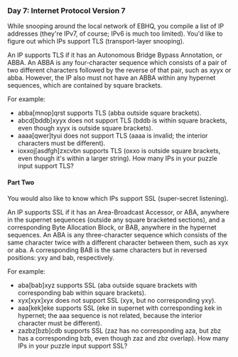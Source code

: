 ### Day 7: Internet Protocol Version 7

While snooping around the local network of EBHQ, you compile a list of IP addresses (they're IPv7, of course; IPv6 is much too limited). 
You'd like to figure out which IPs support TLS (transport-layer snooping).

An IP supports TLS if it has an Autonomous Bridge Bypass Annotation, or ABBA. An ABBA is any 
four-character sequence which consists of a pair of two different characters followed by the reverse of that pair, 
such as xyyx or abba. However, the IP also must not have an ABBA within any hypernet sequences, 
which are contained by square brackets.

For example:

* abba[mnop]qrst supports TLS (abba outside square brackets).
* abcd[bddb]xyyx does not support TLS (bddb is within square brackets, even though xyyx is outside square brackets).
* aaaa[qwer]tyui does not support TLS (aaaa is invalid; the interior characters must be different).
* ioxxoj[asdfgh]zxcvbn supports TLS (oxxo is outside square brackets, even though it's within a larger string).
How many IPs in your puzzle input support TLS?

#### Part Two

You would also like to know which IPs support SSL (super-secret listening).

An IP supports SSL if it has an Area-Broadcast Accessor, or ABA, anywhere in the supernet sequences (outside any square bracketed sections), and a corresponding Byte Allocation Block, or BAB, anywhere in the hypernet sequences. An ABA is any three-character sequence which consists of the same character twice with a different character between them, such as xyx or aba. A corresponding BAB is the same characters but in reversed positions: yxy and bab, respectively.

For example:

* aba[bab]xyz supports SSL (aba outside square brackets with corresponding bab within square brackets).
* xyx[xyx]xyx does not support SSL (xyx, but no corresponding yxy).
* aaa[kek]eke supports SSL (eke in supernet with corresponding kek in hypernet; the aaa sequence is not related, because the interior character must be different).
* zazbz[bzb]cdb supports SSL (zaz has no corresponding aza, but zbz has a corresponding bzb, even though zaz and zbz overlap).
How many IPs in your puzzle input support SSL?

